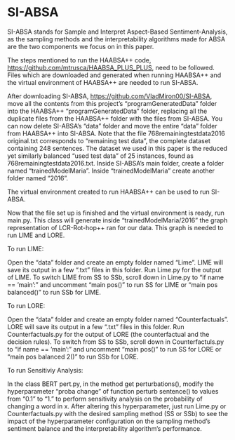 # SI-ABSA

SI-ABSA stands for Sample and Interpret Aspect-Based Sentiment-Analysis, as the sampling methods and the interpretability algorithms made for ABSA are the two components we focus on in this paper.

The steps mentioned to run the HAABSA++ code, https://github.com/mtrusca/HAABSA_PLUS_PLUS, need to be followed. Files which are downloaded and generated when running HAABSA++ and the virtual environment of HAABSA++ are needed to run SI-ABSA.

After downloading SI-ABSA, https://github.com/VladMiron00/SI-ABSA, move all the contents from this project’s “programGeneratedData” folder into the HAABSA++ “programGeneratedData” folder, replacing all the duplicate files from the HAABSA++ folder with the files from SI-ABSA. You can now delete SI-ABSA’s “data” folder and move the entire “data” folder from HAABSA++ into SI-ABSA. Note that the file 768remainingtestdata2016 original.txt corresponds to “remaining test data”, the complete dataset containing 248 sentences. The dataset we used in this paper is the reduced yet similarly balanced “used test data” of 25 instances, found as 768remainingtestdata2016.txt. Inside SI-ABSA’s main folder, create a folder named “trainedModelMaria”. Inside “trainedModelMaria” create another folder named “2016”.

The virtual environment created to run HAABSA++ can be used to run SI-ABSA.

Now that the file set up is finished and the virtual environment is ready, run main.py. This class will generate inside “trainedModelMaria/2016” the graph representation of LCR-Rot-hop++ ran for our data. This graph is needed to run LIME and LORE.

To run LIME:

Open the “data” folder and create an empty folder named “Lime”. LIME will save its output in a few “.txt” files in this folder. Run Lime.py for the output of LIME. To switch LIME from SS to SSb, scroll down in Lime.py to “if name == ’main’:” and uncomment “main pos()” to run SS for LIME or “main pos balanced()” to run SSb for LIME.

To run LORE:

Open the “data” folder and create an empty folder named “Counterfactuals”. LORE will save its output in a few “.txt” files in this folder. Run Counterfactuals.py for the output of LORE (the counterfactual and the decision rules). To switch from SS to SSb, scroll down in Counterfactuls.py to “if name == ’main’:” and uncomment “main pos()” to run SS for LORE or “main pos balanced 2()” to run SSb for LORE.

To run Sensitiviy Analysis:

In the class BERT pert.py, in the method get perturbations(), modify the hyperparameter “proba change” of function perturb sentence() to values from “0.1” to “1.” to perform sensitivity analysis on the probability of changing a word in x. After altering this hyperparameter, just run Lime.py or Counterfactuals.py with the desired sampling method (SS or SSb) to see the impact of the hyperparameter configuration on the sampling method’s sentiment balance and the interpretability algorithm’s performance.
